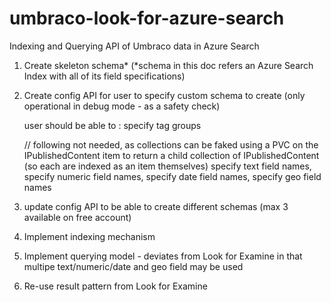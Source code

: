 # umbraco-look-for-azure-search
Indexing and Querying API of Umbraco data in Azure Search

1) Create skeleton schema* (*schema in this doc refers an Azure Search Index with all of its field specifications)

2) Create config API for user to specify custom schema to create (only operational in debug mode - as a safety check)





	user should be able to :	specify tag groups

	// following not needed, as collections can be faked using a PVC on the IPublishedContent item to return a child collection of IPublishedContent (so each are indexed as an item themselves)
								specify text field names,
								specify numeric field names,
								specify date field names,
								specify geo field names

3) update config API to be able to create different schemas (max 3 available on free account)

4) Implement indexing mechanism

5) Implement querying model - deviates from Look for Examine in that multipe text/numeric/date and geo field may be used

6) Re-use result pattern from Look for Examine

